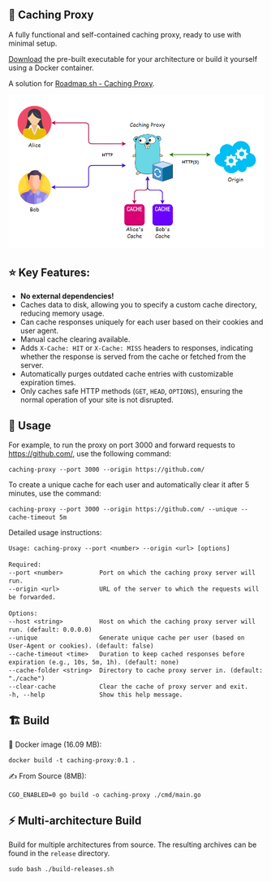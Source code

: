 ## 🔄 Caching Proxy

A fully functional and self-contained caching proxy, ready to use with minimal setup.

[Download](https://github.com/ig-rudenko/caching-proxy/releases) the pre-built executable for your architecture or build it yourself using a Docker container.

A solution for [Roadmap.sh - Caching Proxy](https://roadmap.sh/projects/caching-server).

![schema.png](docs/img/schema.png)

## ⭐ Key Features:

- **No external dependencies!**
- Caches data to disk, allowing you to specify a custom cache directory, reducing memory usage.
- Can cache responses uniquely for each user based on their cookies and user agent.
- Manual cache clearing available.
- Adds `X-Cache: HIT` or `X-Cache: MISS` headers to responses, indicating whether the response is served from the cache or fetched from the server.
- Automatically purges outdated cache entries with customizable expiration times.
- Only caches safe HTTP methods (`GET`, `HEAD`, `OPTIONS`), ensuring the normal operation of your site is not disrupted.

## 🤔 Usage

For example, to run the proxy on port 3000 and forward requests to https://github.com/, use the following command:

```shell
caching-proxy --port 3000 --origin https://github.com/
```

To create a unique cache for each user and automatically clear it after 5 minutes, use the command:

```shell
caching-proxy --port 3000 --origin https://github.com/ --unique --cache-timeout 5m
```


Detailed usage instructions:

    Usage: caching-proxy --port <number> --origin <url> [options]
    
    Required:
    --port <number>          Port on which the caching proxy server will run.
    --origin <url>           URL of the server to which the requests will be forwarded.
    
    Options:
    --host <string>          Host on which the caching proxy server will run. (default: 0.0.0.0)
    --unique                 Generate unique cache per user (based on User-Agent or cookies). (default: false)
    --cache-timeout <time>   Duration to keep cached responses before expiration (e.g., 10s, 5m, 1h). (default: none)
    --cache-folder <string>  Directory to cache proxy server in. (default: "./cache")
    --clear-cache            Clear the cache of proxy server and exit.
    -h, --help               Show this help message.


## 🏗 Build

🐳 Docker image (16.09 MB):

```shell
docker build -t caching-proxy:0.1 .
```

✍ From Source (8MB):

```shell
CGO_ENABLED=0 go build -o caching-proxy ./cmd/main.go
```

## ⚡ Multi-architecture Build

Build for multiple architectures from source. The resulting archives can be found in the `release` directory.

```shell
sudo bash ./build-releases.sh
```
